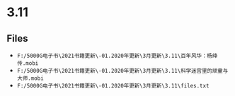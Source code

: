 # 3.11

## Files

- `F:/5000G电子书\2021书籍更新\-01.2020年更新\3月更新\3.11\百年风华：杨绛传.mobi`
- `F:/5000G电子书\2021书籍更新\-01.2020年更新\3月更新\3.11\科学迷宫里的顽童与大师.mobi`
- `F:/5000G电子书\2021书籍更新\-01.2020年更新\3月更新\3.11\files.txt`
